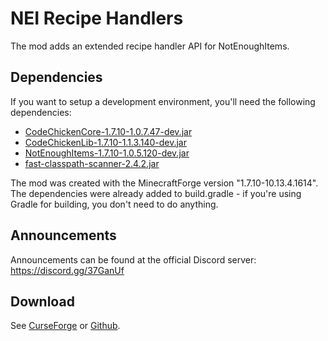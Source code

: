 # NEI Recipe Handlers
The mod adds an extended recipe handler API for NotEnoughItems.
## Dependencies
If you want to setup a development environment, you'll need the following dependencies:
- [CodeChickenCore-1.7.10-1.0.7.47-dev.jar](http://chickenbones.net/filedownloader/download.html?fn=Q29kZUNoaWNrZW5Db3JlLzEuNy4xMC0xLjAuNy40Ny9Db2RlQ2hpY2tlbkNvcmUtMS43LjEwLTEuMC43LjQ3LWRldi5qYXI=)
- [CodeChickenLib-1.7.10-1.1.3.140-dev.jar](http://files.minecraftforge.net/maven/codechicken/CodeChickenLib/1.7.10-1.1.3.140/CodeChickenLib-1.7.10-1.1.3.140-dev.jar)
- [NotEnoughItems-1.7.10-1.0.5.120-dev.jar](http://chickenbones.net/filedownloader/download.html?fn=Tm90RW5vdWdoSXRlbXMvMS43LjEwLTEuMC41LjEyMC9Ob3RFbm91Z2hJdGVtcy0xLjcuMTAtMS4wLjUuMTIwLWRldi5qYXI=)
- [fast-classpath-scanner-2.4.2.jar](https://oss.sonatype.org/service/local/artifact/maven/redirect?r=releases&g=io.github.lukehutch&a=fast-classpath-scanner&v=2.21&e=jar)

The mod was created with the MinecraftForge version "1.7.10-10.13.4.1614".  
The dependencies were already added to build.gradle - if you're using Gradle for building, you don't need to do anything.
## Announcements
Announcements can be found at the official Discord server: https://discord.gg/37GanUf
## Download
See [CurseForge](https://www.curseforge.com/minecraft/mc-mods/nei-recipe-handlers/files) or [Github](<https://github.com/CraftedMods/nei-recipe-handlers/releases>).


